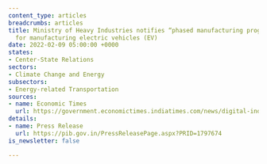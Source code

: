 ```yaml
---
content_type: articles
breadcrumbs: articles
title: Ministry of Heavy Industries notifies “phased manufacturing programme” (PMP)
  for manufacturing electric vehicles (EV)
date: 2022-02-09 05:00:00 +0000
states:
- Center-State Relations
sectors:
- Climate Change and Energy
subsectors:
- Energy-related Transportation
sources:
- name: Economic Times
  url: https://government.economictimes.indiatimes.com/news/digital-india/phased-manufacturing-programme-launched-to-promote-indigenous-manufacturing-of-electric-vehicles/89523148
details:
- name: Press Release
  url: https://pib.gov.in/PressReleasePage.aspx?PRID=1797674
is_newsletter: false

---
```

